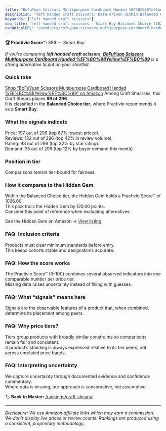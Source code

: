 ```yaml
---
title: "BoFuYuan Scissors Multipurpose Cardboard Handed %EF%BC%88Yellow%EF%BC%89"
description: "left handed craft scissors: Data-driven within Balanced Choice ranking using the Practivio Score™. Positioned by quality, value, demand, findability, momentum."
keywords: ["left handed craft scissors"]
seo_title: "left handed craft scissors — Smart Buy Balanced Choice (2025)"
canonicalURL: "/products/bofuyuan-scissors-multipurpose-cardboard-handed-efbc88yellowefbc89-B0CC5F2DRK/"
---
```


**🏆 Practivio Score™:** 886 — _Smart Buy_


*If you're comparing **left handed craft scissors**, **[BoFuYuan Scissors Multipurpose Cardboard Handed %EF%BC%88Yellow%EF%BC%89](https://www.amazon.com/dp/B0CC5F2DRK?tag=practivio-20)** is a strong alternative to put on your shortlist.*
### Quick take
[Shop “BoFuYuan Scissors Multipurpose Cardboard Handed %EF%BC%88Yellow%EF%BC%89” on Amazon](https://www.amazon.com/dp/B0CC5F2DRK?tag=practivio-20)
Among Craft Shearses, this Craft Shears places **89 of 296**.  
It is classified in the **Balanced Choice tier**, where Practivio recommends it as a **Smart Buy**.

### What the signals indicate
Price: 197 out of 296 (top 67% lowest-priced).  
Reviews: 122 out of 296 (top 42% in review volume).  
Rating: 93 out of 296 (top 32% by star rating).  
Demand: 35 out of 296 (top 12% by buyer demand this month).

### Position in tier
Comparisons remain tier-bound for fairness.

### How it compares to the Hidden Gem
Within the Balanced Choice tier, the Hidden Gem holds a Practivio Score™ of 1006.00.  
This pick trails the Hidden Gem by 120.00 points.  
Consider this point of reference when evaluating alternatives.  

See the Hidden Gem on Amazon → [View listing](https://www.amazon.com/dp/B08FLKHG8J?tag=practivio-20)

### FAQ: Inclusion criteria
Products must clear minimum standards before entry.  
This keeps cohorts stable and designations accurate.

### FAQ: How the score works
The Practivio Score™ (0–100) combines several observed indicators into one comparable number per price tier.  
Missing data raises uncertainty instead of filling with guesses.

### FAQ: What “signals” means here
Signals are the observable features of a product that, when combined, determine its placement among peers.

### FAQ: Why price tiers?
Tiers group products with broadly similar constraints so comparisons remain fair and consistent.  
A product’s standing is always expressed relative to its tier peers, not across unrelated price bands.

### FAQ: Interpreting uncertainty
We capture uncertainty through documented evidence and confidence commentary.  
Where data is missing, our approach is conservative, not assumptive.


🏷️ **Back to Master:** [/rankings/craft-shears/](/rankings/craft-shears/)

---
_Disclosure: We use Amazon affiliate links which may earn a commission. We don’t display live prices or review counts. Rankings are produced using a consistent, proprietary methodology._
